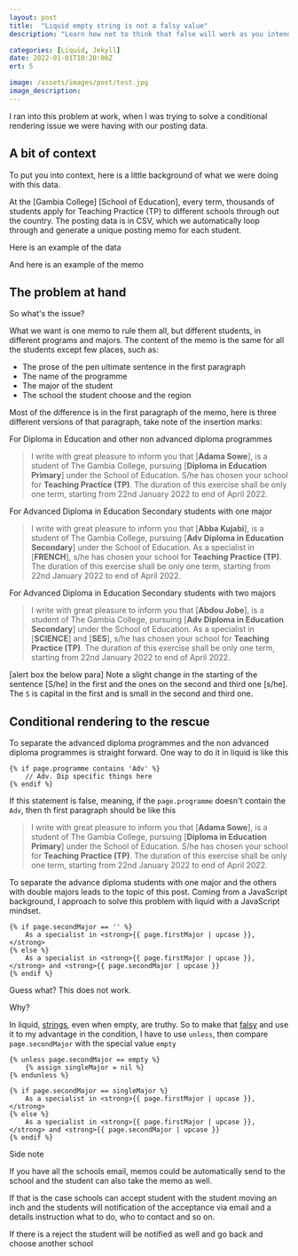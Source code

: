 ```yaml
---
layout: post
title:  "Liquid empty string is not a falsy value"
description: "Learn how not to think that false will work as you intended in liquid"

categories: [Liquid, Jekyll]
date: 2022-01-01T10:20:00Z
ert: 5

image: /assets/images/post/test.jpg
image_description:
---
```


 I ran into this problem at work, when I was trying to solve a conditional rendering issue we were having with our posting data.

## A bit of context

To put you into context, here is a little background of what we were doing with this data.

At the [Gambia College] [School of Education], every term, thousands of students apply for Teaching Practice (TP) to different schools through out the country. The posting data is in CSV, which we automatically loop through and generate a unique posting memo for each student.

Here is an example of the data

And here is an example of the memo

##  The problem at hand

So what's the issue?

What we want is one memo to rule them all, but different students, in different programs and majors. The content of the memo is the same for all the students except few places, such as:

- The prose of the pen ultimate sentence in the first paragraph
- The name of the programme
- The major of the student
- The school the student choose and the region

Most of the difference is in the first paragraph of the memo, here is three different versions of that paragraph, take note of the insertion marks:

For Diploma in Education and other non advanced diploma programmes

> I write with great pleasure to inform you that [**Adama  Sowe**], is a student of The Gambia College,  pursuing [**Diploma in Education Primary**]                                under the School of Education. S/he has chosen your school for **Teaching Practice (TP)**. The duration of this exercise shall be only one term, starting from 22nd January 2022 to end of April 2022.

For Advanced Diploma in Education Secondary students with one major

> I write with great pleasure to inform you that [**Abba  Kujabi**], is a student of The Gambia College,  pursuing [**Adv Diploma in Education Secondary**]                                under the School of Education. As a specialist in [**FRENCH**], s/he has chosen your school for **Teaching Practice (TP)**. The duration of this exercise shall be only one term, starting from 22nd January 2022 to end of April 2022.            

For Advanced Diploma in Education Secondary students with two majors

> I write with great pleasure to inform you that [**Abdou Jobe**], is a student of The Gambia College,  pursuing [**Adv Diploma in Education Secondary**]                                under the School of Education. As a specialist in [**SCIENCE**] and [**SES**], s/he has chosen your school for **Teaching Practice (TP)**. The duration of this exercise shall be only one term, starting from 22nd January 2022 to end of April 2022. 

[alert box the below para]
Note a slight change in the starting of the sentence [S/he] in the first and the ones on the second and third one [s/he]. The `S` is capital in the first and is small in the second and third one.

## Conditional rendering to the rescue

To separate the advanced diploma programmes and the non advanced diploma programmes is straight forward. One way to do it in liquid is like this

```twig
{% if page.programme contains 'Adv' %}
	// Adv. Dip specific things here
{% endif %}
```

If this statement is false, meaning, if the `page.programme` doesn't contain the `Adv`, then th first paragraph should be like this

> I write with great pleasure to inform you that [**Adama  Sowe**], is a student of The Gambia College,  pursuing [**Diploma in Education Primary**]                                under the School of Education. S/he has chosen your school for **Teaching Practice (TP)**. The duration of this exercise shall be only one term, starting from 22nd January 2022 to end of April 2022.

To separate the advance diploma students with one major and the others with double majors leads to the topic of this post. Coming from a JavaScript background, I approach to solve this problem with liquid with a JavaScript mindset.

```twig
{% if page.secondMajor == '' %}
	As a specialist in <strong>{{ page.firstMajor | upcase }},</strong>
{% else %} 
	As a specialist in <strong>{{ page.firstMajor | upcase }},</strong> and <strong>{{ page.secondMajor | upcase }}
{% endif %}
```

Guess what? This  does not work.

Why?

In liquid, [strings](https://shopify.github.io/liquid/basics/types/#string), even when empty, are truthy. So to make that [falsy](https://shopify.github.io/liquid/basics/truthy-and-falsy/#falsy) and use it to my advantage in the condition, I have to use `unless`, then  compare `page.secondMajor` with the special value `empty`

```twig
{% unless page.secondMajor == empty %}
	{% assign singleMajor = nil %}
{% endunless %}              

{% if page.secondMajor == singleMajor %}
	As a specialist in <strong>{{ page.firstMajor | upcase }},</strong>
{% else %} 
	As a specialist in <strong>{{ page.firstMajor | upcase }},</strong> and <strong>{{ page.secondMajor | upcase }}
{% endif %}
```






Side note

If you have all the schools email, memos could be automatically send to the school and the student can also take the memo as well.

If that is the case schools can accept student with the student moving an inch and the students will notification of the acceptance via email and a details instruction what to do, who to contact and so on.

If there is a reject the student will be notified as well and go back and choose another school